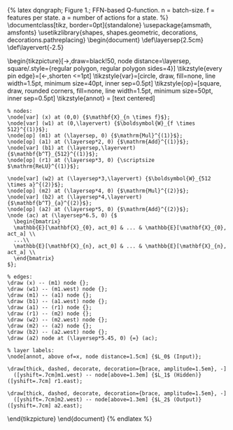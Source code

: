 {% latex
  dqngraph;
  Figure 1.;
  FFN-based Q-function. n = batch-size. f = features per state. a = number of actions for a state.
%}
\documentclass[tikz, border=0pt]{standalone}
\usepackage{amsmath, amsfonts}
\usetikzlibrary{shapes, shapes.geometric, decorations, decorations.pathreplacing}
\begin{document}
\def\layersep{2.5cm}
\def\layervert{-2.5}

\begin{tikzpicture}[->,draw=black!50, node distance=\layersep, square/.style={regular polygon, regular polygon sides=4}]
    \tikzstyle{every pin edge}=[<-,shorten <=1pt]
    \tikzstyle{var}=[circle, draw, fill=none, line width=1.5pt, minimum size=40pt, inner sep=0.5pt]
    \tikzstyle{op}=[square, draw, rounded corners, fill=none, line width=1.5pt, minimum size=50pt, inner sep=0.5pt]
    \tikzstyle{annot} = [text centered]

    % nodes:
    \node[var] (x) at (0,0) {$\mathbf{X}_{n \times f}$};
    \node[var] (w1) at (0,\layervert) {$\boldsymbol{W}_{f \times 512}^{(1)}$};
    \node[op] (m1) at (\layersep, 0) {$\mathrm{Mul}^{(1)}$};
    \node[op] (a1) at (\layersep*2, 0) {$\mathrm{Add}^{(1)}$};
    \node[var] (b1) at (\layersep,\layervert) {$\mathbf{b^T}_{512}^{(1)}$};
    \node[op] (r1) at (\layersep*3, 0) {\scriptsize $\mathrm{ReLU}^{(1)}$};

    \node[var] (w2) at (\layersep*3,\layervert) {$\boldsymbol{W}_{512 \times a}^{(2)}$};
    \node[op] (m2) at (\layersep*4, 0) {$\mathrm{Mul}^{(2)}$};
    \node[var] (b2) at (\layersep*4,\layervert) {$\mathbf{b^T}_{a}^{(2)}$};
    \node[op] (a2) at (\layersep*5, 0) {$\mathrm{Add}^{(2)}$};
    \node (ac) at (\layersep*6.5, 0) {$
      \begin{bmatrix}
      \mathbb{E}[\mathbf{X}_{0}, act_0] & ... & \mathbb{E}[\mathbf{X}_{0}, act_a] \\
      ...\\
      \mathbb{E}[\mathbf{X}_{n}, act_0] & ... & \mathbb{E}[\mathbf{X}_{n}, act_a] \\
      \end{bmatrix}
    $};

    % edges:
    \draw (x) -- (m1) node {};
    \draw (w1) -- (m1.west) node {};
    \draw (m1) -- (a1) node {};
    \draw (b1) -- (a1.west) node {};
    \draw (a1) -- (r1) node {};
    \draw (r1) -- (m2) node {};
    \draw (w2) -- (m2.west) node {};
    \draw (m2) -- (a2) node {};
    \draw (b2) -- (a2.west) node {};
    \draw (a2) node at (\layersep*5.45, 0) {=} (ac);

    % layer labels:
    \node[annot, above of=x, node distance=1.5cm] {$L_0$ (Input)};

    \draw[thick, dashed, decorate, decoration={brace, amplitude=1.5em}, -]
      ([yshift=.7cm]m1.west) -- node[above=1.3em] {$L_1$ (Hidden)} ([yshift=.7cm] r1.east);

    \draw[thick, dashed, decorate, decoration={brace, amplitude=1.5em}, -]
      ([yshift=.7cm]m2.west) -- node[above=1.3em] {$L_2$ (Output)} ([yshift=.7cm] a2.east);

\end{tikzpicture}
\end{document}
{% endlatex %}
